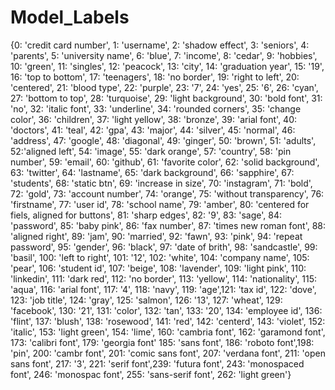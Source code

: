 # Model_Labels

{0: 'credit card number', 1: 'username', 2: 'shadow effect', 3: 'seniors', 4: 'parents', 5: 'university name', 6: 'blue', 7: 'income', 8: 'cedar', 9: 'hobbies', 10: 'green', 11: 'singles', 12: 'peacock', 13: 'city', 14: 'graduation year', 15: '19', 16: 'top to bottom', 17: 'teenagers', 18: 'no border', 19: 'right to left', 20: 'centered', 21: 'blood type', 22: 'purple', 23: '7', 24: 'yes', 25: '6', 26: 'cyan', 27: 'bottom to top', 28: 'turquoise', 29: 'light background', 30: 'bold font', 31: 'no', 32: 'italic font', 33: 'underline', 34: 'rounded corners', 35: 'change color', 36: 'children', 37: 'light yellow', 38: 'bronze', 39: 'arial font', 40: 'doctors', 41: 'teal', 42: 'gpa', 43: 'major', 44: 'silver', 45: 'normal', 46: 'address', 47: 'google', 48: 'diagonal', 49: 'ginger', 50: 'brown', 51: 'adults', 52:'aligned left', 54: 'image', 55: 'dark orange', 57: 'country', 58: 'pin number', 59: 'email', 60: 'github', 61: 'favorite color', 62: 'solid background', 63: 'twitter', 64: 'lastname', 65: 'dark background', 66: 'sapphire', 67: 'students', 68: 'static btn', 69: 'increase in size', 70: 'instagram', 71: 'bold', 72: 'gold', 73: 'account number', 74: 'orange', 75: 'without transparency', 76: 'firstname', 77: 'user id', 78: 'school name', 79: 'amber', 80: 'centered for fiels, aligned for buttons', 81: 'sharp edges', 82: '9', 83: 'sage', 84: 'password', 85: 'baby pink', 86: 'fax number', 87: 'times new roman font', 88: 'aligned right', 89: 'jam', 90: 'married', 92: 'fawn', 93: 'pink', 94: 'repeat password', 95: 'gender', 96: 'black', 97: 'date of brith', 98: 'sandcastle', 99: 'basil', 100: 'left to right', 101: '12', 102: 'white', 104: 'company name', 105: 'pear', 106: 'student id', 107: 'beige', 108: 'lavender', 109: 'light pink', 110: 'linkedin', 111: 'dark red', 112: 'no border', 113: 'yellow', 114: 'nationality', 115: 'aqua', 116: 'arial font', 117: '4', 118: 'navy', 119: 'age',121: 'tax id', 122: 'dove', 123: 'job title', 124: 'gray', 125: 'salmon', 126: '13', 127: 'wheat', 129: 'facebook', 130: '21', 131: 'color', 132: 'tan', 133: '20', 134: 'employee id', 136: 'flint', 137: 'blush', 138: 'rosewood', 141: 'red', 142: 'centerd', 143: 'violet', 152: 'italic', 153: 'light green', 154: 'lime', 160: 'cambria font', 162: 'garamond font', 173: 'calibri font', 179: 'georgia font' 185: 'sans font', 186: 'roboto font',198: 'pin', 200: 'cambr font', 201: 'comic sans font', 207: 'verdana font', 211: 'open sans font', 217: '3', 221: 'serif font',239: 'futura font', 243: 'monospaced font', 246: 'monospac font', 255: 'sans-serif font', 262: 'light green'}
